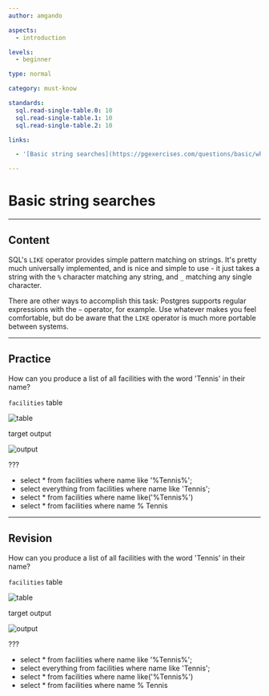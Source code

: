 ```yaml
---
author: amgando

aspects:
  - introduction

levels:
  - beginner

type: normal

category: must-know

standards:
  sql.read-single-table.0: 10
  sql.read-single-table.1: 10
  sql.read-single-table.2: 10

links:

  - '[Basic string searches](https://pgexercises.com/questions/basic/where3.html){documentation}'

---
```


# Basic string searches

---
## Content

SQL's `LIKE` operator provides simple pattern matching on strings. It's pretty much universally implemented, and is nice and simple to use - it just takes a string with the `%` character matching any string, and `_` matching any single character.

There are other ways to accomplish this task: Postgres supports regular expressions with the `~` operator, for example. Use whatever makes you feel comfortable, but do be aware that the `LIKE` operator is much more portable between systems.

---
## Practice

How can you produce a list of all facilities with the word 'Tennis' in their name?

`facilities` table

![table](https://i.imgur.com/cUIabdz.png)

target output

![output](https://i.imgur.com/Ie2tLwh.png)

???

* select * from facilities where name like '%Tennis%';
* select everything from facilities where name like 'Tennis';
* select * from facilities where name like('%Tennis%')
* select * from facilities where name % Tennis

---
## Revision

How can you produce a list of all facilities with the word 'Tennis' in their name?

`facilities` table

![table](https://i.imgur.com/cUIabdz.png)

target output

![output](https://i.imgur.com/Ie2tLwh.png)

???

* select * from facilities where name like '%Tennis%';
* select everything from facilities where name like 'Tennis';
* select * from facilities where name like('%Tennis%')
* select * from facilities where name % Tennis
